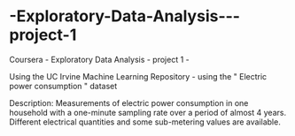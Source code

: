 # -Exploratory-Data-Analysis---project-1
Coursera - Exploratory Data Analysis - project 1 - 

Using the UC Irvine Machine Learning Repository - using the " Electric power consumption " dataset

Description: Measurements of electric power consumption in one household with a one-minute sampling rate over a period of almost 4 years. Different electrical quantities and some sub-metering values are available.


